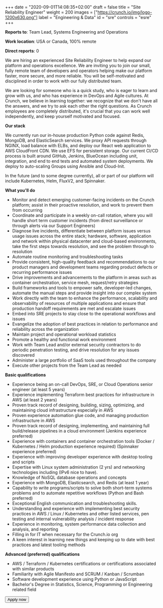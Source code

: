 +++
date = "2020-09-01T14:08:35+02:00"
draft = false
title = "Site Reliability Engineer"
weight = 200
images = ["https://crunch.io/img/logo-1200x630.png"]
label = "Engineering & Data"
id = "sre"
controls = "esre"
+++

**Reports to**: Team Lead, Systems Engineering and Operations

**Work location**: USA or Canada, 100% remote

**Direct reports**: 0

We are hiring an experienced Site Reliability Engineer to help expand our platform and operations excellence. We are inviting you to join our small, fully remote team of developers and operators helping make our platform faster, more secure, and more reliable. You will be self-motivated and disciplined in order to work with our fully distributed team.

We are looking for someone who is a quick study, who is eager to learn and grow with us, and who has experience in DevOps and Agile cultures. At Crunch, we believe in learning together: we recognize that we don't have all the answers, and we try to ask each other the right questions. As Crunch employees are completely distributed, it's crucial that you can work well independently, and keep yourself motivated and focused.

**Our stack**

We currently run our in-house production Python code against Redis, MongoDB, and ElasticSearch services. We proxy API requests through NGINX, load balance with ELBs, and deploy our React web application to AWS CloudFront CDN. We use EFS for persistent storage. Our current CI/CD process is built around GitHub, Jenkins, BlueOcean including unit, integration, and end to end tests and automated system deployments. We deploy to auto-scaling Groups using Ansible and Cloud-Init.

In the future (and to some degree currently), all or part of our platform will include Kubernetes, Helm, FluxV2, and Spinnaker.

**What you'll do**

- Monitor and detect emerging customer-facing incidents on the Crunch platform; assist in their proactive resolution, and work to prevent them from occurring
- Coordinate and participate in a weekly on-call rotation, where you will handle short term customer incidents (from direct surveillance or through alerts via our Support Engineers)
- Diagnose live incidents, differentiate between platform issues versus usage issues across the entire stack; hardware, software, application and network within physical datacenter and cloud-based environments, take the first steps towards resolution, and see the problem through to resolution
- Automate routine monitoring and troubleshooting tasks
- Provide consistent, high-quality feedback and recommendations to our product managers and development teams regarding product defects or recurring performance issues
- Drive improvements and advancements to the platform in areas such as container orchestration, service mesh, request/retry strategies
- Build frameworks and tools to empower safe, developer-led changes, automate the manual steps and provide insight into our complex system
- Work directly with the team to enhance the performance, scalability and observability of resources of multiple applications and ensure that production handoff requirements are met and escalate issues
- Embed into SRE projects to stay close to the operational workflows and issues
- Evangelize the adoption of best practices in relation to performance and reliability across the organization
- Maintain project and operational workload statistics
- Promote a healthy and functional work environment
- Work with Team Lead and/or external security contractors to do periodic penetration testing, and drive resolution for any issues discovered
- Administer a large portfolio of SaaS tools used throughout the company
- Execute other projects from the Team Lead as needed

**Basic qualifications**

- Experience being an on-call DevOps, SRE, or Cloud Operations senior engineer (at least 5 years)
- Experience implementing Terraform best practices for infrastructure in AWS (at least 2 years)
- Proven track record of designing, building, sizing, optimizing, and maintaining cloud infrastructure especially in AWS
- Proven experience automation glue code, and managing production infrastructure in AWS
- Proven track record of designing, implementing, and maintaining full build/release pipelines in a cloud environment (Jenkins experience preferred)
- Experience with containers and container orchestration tools (Docker / Kubernetes / Helm production experience required) (Spinnaker experience preferred)
- Experience with improving developer experience with desktop tooling and scripts
- Expertise with Linux system administration (2 yrs) and networking technologies including (IPv6 nice to have).
- Knowledge of NoSQL database operations and concepts
- Experience with MongoDB, Elasticsearch, and Redis (at least 1 year)
- Capability to write programs/scripts to solve both short-term systems problems and to automate repetitive workflows (Python and Bash preferred)
- Exceptional English communication and troubleshooting skills.
- Understanding and experience with implementing best security practices in AWS / Linux / Kubernetes and other listed services, pen testing and internal vulnerability analysis / incident response
- Experience in monitoring, system performance data collection and analysis, and reporting
- Filling in for IT when necessary for the Crunch.io org
- A keen interest in learning new things and keeping up to date with best practices and latest tooling methods

**Advanced (preferred) qualifications**

- AWS / Terraform / Kubernetes certifications or certifications associated with similar products
- Familiarity with Agile Manifesto and SCRUM / Kanban / Scrumban
- Software development experience using Python or JavaScript
- Bachelor's Degree in Statistics, Science, Programming or Engineering related field

<button class="btn btn-success" onclick="location.href='mailto:careers@crunch.io';">Apply now</button>